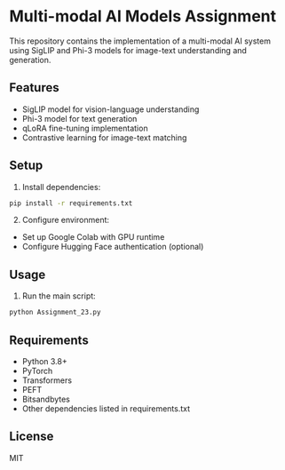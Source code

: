 # Multi-modal AI Models Assignment

This repository contains the implementation of a multi-modal AI system using SigLIP and Phi-3 models for image-text understanding and generation.


## Features

- SigLIP model for vision-language understanding
- Phi-3 model for text generation
- qLoRA fine-tuning implementation
- Contrastive learning for image-text matching

## Setup

1. Install dependencies:
```bash
pip install -r requirements.txt
```

2. Configure environment:
- Set up Google Colab with GPU runtime
- Configure Hugging Face authentication (optional)

## Usage

1. Run the main script:
```bash
python Assignment_23.py
```

## Requirements

- Python 3.8+
- PyTorch
- Transformers
- PEFT
- Bitsandbytes
- Other dependencies listed in requirements.txt

## License

MIT